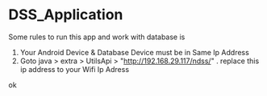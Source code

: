 # DSS_Application

Some rules to run this app and work with database is 
1) Your Android Device & Database Device must be in Same Ip Address
2) Goto java > extra > UtilsApi >   "http://192.168.29.117/ndss/" . replace this ip address to your Wifi Ip Adress

ok
